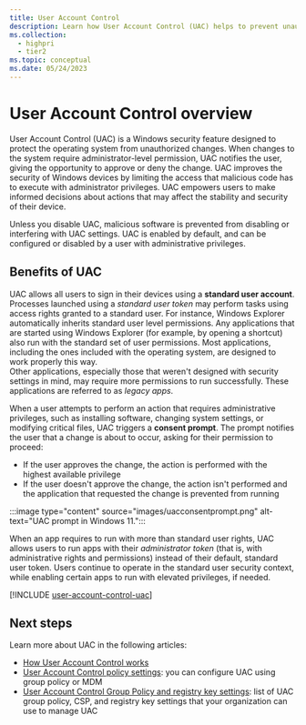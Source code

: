 ```yaml
---
title: User Account Control
description: Learn how User Account Control (UAC) helps to prevent unauthorized changes to Windows devices.
ms.collection: 
  - highpri
  - tier2
ms.topic: conceptual
ms.date: 05/24/2023
---
```


# User Account Control overview

User Account Control (UAC) is a Windows security feature designed to protect the operating system from unauthorized changes. When changes to the system require administrator-level permission, UAC notifies the user, giving the opportunity to approve or deny the change. UAC improves the security of Windows devices by limiting the access that malicious code has to execute with administrator privileges. UAC empowers users to make informed decisions about actions that may affect the stability and security of their device.

Unless you disable UAC, malicious software is prevented from disabling or interfering with UAC settings. UAC is enabled by default, and can be configured or disabled by a user with administrative privileges.

## Benefits of UAC

UAC allows all users to sign in their devices using a **standard user account**. Processes launched using a *standard user token* may perform tasks using access rights granted to a standard user. For instance, Windows Explorer automatically inherits standard user level permissions. Any applications that are started using Windows Explorer (for example, by opening a shortcut) also run with the standard set of user permissions. Most applications, including the ones included with the operating system, are designed to work properly this way.\
Other applications, especially those that weren't designed with security settings in mind, may require more permissions to run successfully. These applications are referred to as *legacy apps*.

When a user attempts to perform an action that requires administrative privileges, such as installing software, changing system settings, or modifying critical files, UAC triggers a **consent prompt**. The prompt notifies the user that a change is about to occur, asking for their permission to proceed:

- If the user approves the change, the action is performed with the highest available privilege
- If the user doesn't approve the change, the action isn't performed and the application that requested the change is prevented from running

:::image type="content" source="images/uacconsentprompt.png" alt-text="UAC prompt in Windows 11.":::

When an app requires to run with more than standard user rights, UAC allows users to run apps with their *administrator token* (that is, with administrative rights and permissions) instead of their default, standard user token. Users continue to operate in the standard user security context, while enabling certain apps to run with elevated privileges, if needed.

[!INCLUDE [user-account-control-uac](../../../../../includes/licensing/user-account-control-uac.md)]

## Next steps

Learn more about UAC in the following articles:

- [How User Account Control works](how-user-account-control-works.md)
- [User Account Control policy settings](user-account-control-security-policy-settings.md): you can configure UAC using group policy or MDM
- [User Account Control Group Policy and registry key settings](user-account-control-group-policy-and-registry-key-settings.md): list of UAC group policy, CSP, and registry key settings that your organization can use to manage UAC
